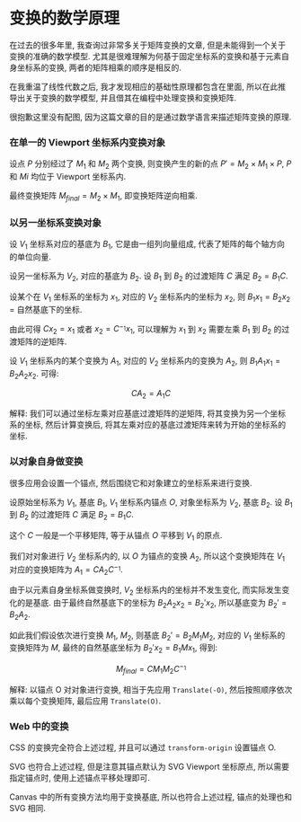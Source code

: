 # 变换的数学原理

在过去的很多年里, 我查询过非常多关于矩阵变换的文章, 但是未能得到一个关于变换的准确的数学模型. 尤其是很难理解为何基于固定坐标系的变换和基于元素自身坐标系的变换, 两者的矩阵相乘的顺序是相反的.

在我重温了线性代数之后, 我才发现相应的基础性原理都包含在里面, 所以在此推导出关于变换的数学模型, 并且借其在编程中处理变换和变换矩阵.

很抱歉这里没有配图, 因为这篇文章的目的是通过数学语言来描述矩阵变换的原理.



### 在单一的 Viewport 坐标系内变换对象

设点 $P$ 分别经过了 $M_1$ 和 $M_2$ 两个变换, 则变换产生的新的点 $P' = M_2 × M_1 × P$, $P$ 和 $Mi$ 均位于 Viewport 坐标系内.

最终变换矩阵 $M_{final} = M_2 × M_1$, 即变换矩阵逆向相乘.



### 以另一坐标系变换对象

设 $V_1$ 坐标系对应的基底为 $B_1$, 它是由一组列向量组成, 代表了矩阵的每个轴方向的单位向量.

设另一坐标系为 $V_2$, 对应的基底为 $B_2$. 设 $B_1$ 到 $B_2$ 的过渡矩阵 $C$ 满足 $B_2 = B_1C$.

设某个在 $V_1$ 坐标系的坐标为 $x_1$, 对应的 $V_2$ 坐标系内的坐标为 $x_2$, 则 $B_1x_1 = B_2x_2$ = 自然基底下的坐标.

由此可得 $Cx_2 = x_1$ 或者 $x_2 = C^{-_1}x_1$, 可以理解为 $x_1$ 到 $x_2$ 需要左乘 $B_1$ 到 $B_2$ 的过渡矩阵的逆矩阵.

设 $V_1$ 坐标系内的某个变换为 $A_1$, 对应的 $V_2$ 坐标系内的变换为 $A_2$, 则 $B_1A_1x_1 = B_2A_2x_2$. 可得:

$$CA_2 = A_1C$$

解释: 我们可以通过坐标左乘对应基底过渡矩阵的逆矩阵, 将其变换为另一个坐标系的坐标, 然后计算变换后, 将其左乘对应的基底过渡矩阵来转为开始的坐标系的坐标.


### 以对象自身做变换

很多应用会设置一个锚点, 然后围绕它和对象建立的坐标系来进行变换.

设原始坐标系为 $V_1$, 基底 $B_1$, $V_1$ 坐标系内锚点 $O$, 对象坐标系为 $V_2$, 基底 $B_2$. 设 $B_1$ 到 $B_2$ 的过渡矩阵 $C$ 满足 $B_2 = B_1C$.

这个 $C$ 一般是一个平移矩阵, 等于从锚点 $O$ 平移到 $V_1$ 的原点.

我们对对象进行 $V_2$ 坐标系内的, 以 $O$ 为锚点的变换 $A_2$, 所以这个变换矩阵在 $V_1$ 对应的变换矩阵为 $A_1 = CA_2C^{-_1}$.

由于以元素自身坐标系做变换时, $V_2$ 坐标系内的坐标并不发生变化, 而实际发生变化的是基底. 由于最终自然基底下的坐标为 $B_2A_2x_2 = B_2'x_2$, 所以基底变为 $B_2' = B_2A_2$.

如此我们假设依次进行变换 $M_1$, $M_2$, 则基底 $B_2' = B_2M_1M_2$, 对应的 $V_1$ 坐标系的变换矩阵为 $M$, 最终的自然基底坐标为 $B_2'x_2 = B_1Mx_1$, 得到:

$$M_{final} = CM_1M_2C^{-_1}$$

解释: 以锚点 O 对对象进行变换, 相当于先应用 `Translate(-O)`, 然后按照顺序依次乘以每个变换矩阵, 最后应用 `Translate(O)`.


### Web 中的变换

CSS 的变换完全符合上述过程, 并且可以通过 `transform-origin` 设置锚点 O.

SVG 也符合上述过程, 但是注意其锚点默认为 SVG Viewport 坐标原点, 所以需要指定锚点时, 使用上述锚点平移处理即可.

Canvas 中的所有变换方法均用于变换基底, 所以也符合上述过程, 锚点的处理也和 SVG 相同.


